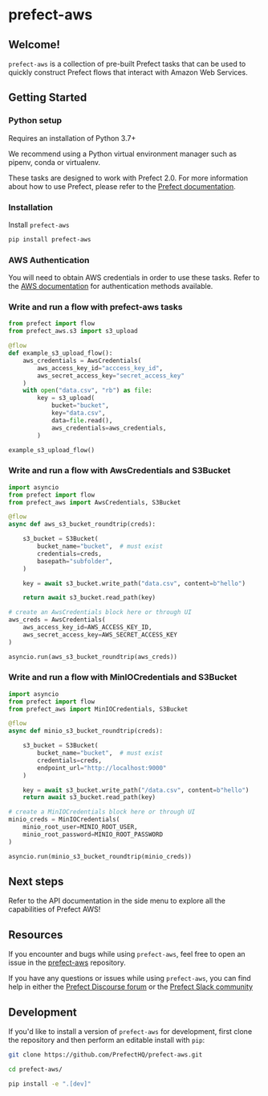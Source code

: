 # prefect-aws

## Welcome!

`prefect-aws` is a collection of pre-built Prefect tasks that can be used to quickly construct Prefect flows that interact with Amazon Web Services.

## Getting Started

### Python setup

Requires an installation of Python 3.7+

We recommend using a Python virtual environment manager such as pipenv, conda or virtualenv.

These tasks are designed to work with Prefect 2.0. For more information about how to use Prefect, please refer to the [Prefect documentation](https://orion-docs.prefect.io/).

### Installation

Install `prefect-aws`

```bash
pip install prefect-aws
```

### AWS Authentication

You will need to obtain AWS credentials in order to use these tasks. Refer to the [AWS documentation](https://docs.aws.amazon.com/cli/latest/userguide/cli-configure-quickstart.html) for authentication methods available.

### Write and run a flow with prefect-aws tasks
```python
from prefect import flow
from prefect_aws.s3 import s3_upload

@flow
def example_s3_upload_flow():
    aws_credentials = AwsCredentials(
        aws_access_key_id="acccess_key_id",
        aws_secret_access_key="secret_access_key"
    )
    with open("data.csv", "rb") as file:
        key = s3_upload(
            bucket="bucket",
            key="data.csv",
            data=file.read(),
            aws_credentials=aws_credentials,
        )

example_s3_upload_flow()
```

### Write and run a flow with AwsCredentials and S3Bucket

```python
import asyncio
from prefect import flow
from prefect_aws import AwsCredentials, S3Bucket

@flow
async def aws_s3_bucket_roundtrip(creds):

    s3_bucket = S3Bucket(
        bucket_name="bucket",  # must exist
        credentials=creds,
        basepath="subfolder",
    )

    key = await s3_bucket.write_path("data.csv", content=b"hello")

    return await s3_bucket.read_path(key)

# create an AwsCredentials block here or through UI
aws_creds = AwsCredentials(
    aws_access_key_id=AWS_ACCESS_KEY_ID,
    aws_secret_access_key=AWS_SECRET_ACCESS_KEY
)

asyncio.run(aws_s3_bucket_roundtrip(aws_creds))
```

### Write and run a flow with MinIOCredentials and S3Bucket

```python
import asyncio
from prefect import flow
from prefect_aws import MinIOCredentials, S3Bucket

@flow
async def minio_s3_bucket_roundtrip(creds):

    s3_bucket = S3Bucket(
        bucket_name="bucket",  # must exist
        credentials=creds,
        endpoint_url="http://localhost:9000"
    )

    key = await s3_bucket.write_path("/data.csv", content=b"hello")
    return await s3_bucket.read_path(key)

# create a MinIOCredentials block here or through UI
minio_creds = MinIOCredentials(
    minio_root_user=MINIO_ROOT_USER, 
    minio_root_password=MINIO_ROOT_PASSWORD
)

asyncio.run(minio_s3_bucket_roundtrip(minio_creds))
```


## Next steps

Refer to the API documentation in the side menu to explore all the capabilities of Prefect AWS!

## Resources

If you encounter and bugs while using `prefect-aws`, feel free to open an issue in the [prefect-aws](https://github.com/PrefectHQ/prefect-aws) repository.

If you have any questions or issues while using `prefect-aws`, you can find help in either the [Prefect Discourse forum](https://discourse.prefect.io/) or the [Prefect Slack community](https://prefect.io/slack)

## Development

If you'd like to install a version of `prefect-aws` for development, first clone the repository and then perform an editable install with `pip`:

```bash
git clone https://github.com/PrefectHQ/prefect-aws.git

cd prefect-aws/

pip install -e ".[dev]"
```
